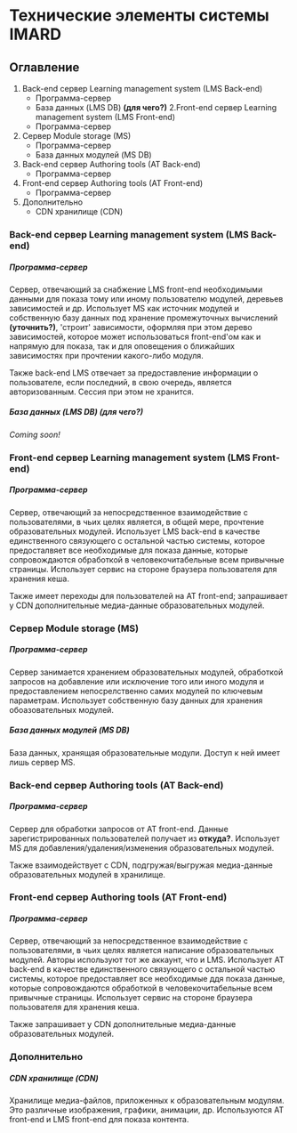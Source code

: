 # Технические элементы системы IMARD

## Оглавление

1. Back-end сервер Learning management system (LMS Back-end)
	+ Программа-сервер
	+ База данных (LMS DB) **(для чего?)**
2.Front-end сервер Learning management system (LMS Front-end)
	+ Программа-сервер
3. Сервер Module storage (MS)
	+ Программа-сервер
	+ База данных модулей (MS DB)
4. Back-end сервер Authoring tools (AT Back-end)
	+ Программа-сервер
5. Front-end сервер Authoring tools (AT Front-end)
	+ Программа-сервер
6. Дополнительно
	+ CDN хранилище (CDN)

### Back-end сервер Learning management system (LMS Back-end)

##### Программа-сервер

Сервер, отвечающий за снабжение LMS front-end необходимыми данными для показа тому или иному пользователю модулей, деревьев зависимостей и др. Использует MS как источник модулей и собственную базу данных под хранение промежуточных вычислений **(уточнить?)**, 'строит' зависимости, оформляя при этом дерево зависимостей, которое может использоваться front-end'ом как и напрямую для показа, так и для оповещения о ближайших зависимостях при прочтении какого-либо модуля.

Также back-end LMS отвечает за предоставление информации о пользователе, если последний, в свою очередь, является авторизованным. Сессия при этом не хранится.

##### База данных (LMS DB) (для чего?)

*Coming soon!*

### Front-end сервер Learning management system (LMS Front-end)

##### Программа-сервер

Сервер, отвечающий за непосредственное взаимодействие с пользователями, в чьих целях является, в общей мере, прочтение образовательных модулей. Использует LMS back-end в качестве единственного связующего с остальной частью системы, которое предосталвяет все необходимые для показа данные, которые сопровождаются обработкой в человекочитабельные всем привычные страницы. Использует сервис на стороне браузера пользователя для хранения кеша.

Также имеет переходы для пользователей на AT front-end; запрашивает у CDN дополнительные медиа-данные образовательных модулей.

### Сервер Module storage (MS)

##### Программа-сервер

Сервер занимается хранением образовательных модулей, обработкой запросов на добавление или исключение того или иного модуля и предоставлением непосрелственно самих модулей по ключевым параметрам. Использует собственную базу данных для хранения обоазовательных модулей.

##### База данных модулей (MS DB)

База данных, хранящая образовательные модули. Доступ к ней имеет лишь сервер MS.

### Back-end сервер Authoring tools (AT Back-end)

##### Программа-сервер

Сервер для обработки запросов от AT front-end. Данные зарегистрированных пользователей получает из **откуда?**. Использует MS для добавления/удаления/изменения образовательных модулей.

Также взаимодействует с CDN, подгружая/выгружая медиа-данные образовательных модулей в хранилище.

### Front-end сервер Authoring tools (AT Front-end)

##### Программа-сервер

Сервер, отвечающий за непосредственное взаимодействие с пользователями, в чьих целях является написание образовательных модулей. Авторы используют тот же аккаунт, что и LMS. Использует AT back-end в качестве единственного связующего с остальной частью системы, которое предоставляет все необходимые ддя показа данные, которые сопровождаются обработкой в человекочитабельные всем привычные страницы. Использует сервис на стороне браузера пользователя для хранения кеша.

Также запрашивает у CDN дополнительные медиа-данные образовательных модулей.

### Дополнительно

##### CDN хранилище (CDN)

Хранилище медиа-файлов, приложенных к образовательным модулям. Это различные изображения, графики, анимации, др. Используются AT front-end и LMS front-end для показа контента.
